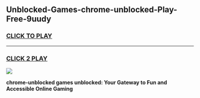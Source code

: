 
## Unblocked-Games-chrome-unblocked-Play-Free-9uudy
<h3>
<a href="https://premium76.site?title=chrome-unblocked&ref=21A">CLICK TO PLAY</a></h3>
<hr>

<h3>
<a href="https://premium76.site?title=chrome-unblocked&ref=21A">CLICK 2 PLAY</a>
  
</h3>

<a href="https://premium76.site?title=chrome-unblocked&ref=21A"><img src="https://clearcache.store/games.png"></a>


**chrome-unblocked games unblocked: Your Gateway to Fun and Accessible Online Gaming**
